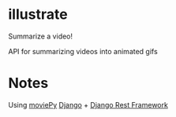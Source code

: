 # illustrate
Summarize a video!

API for summarizing videos into animated gifs

# Notes
Using [moviePy](http://zulko.github.io/moviepy)
[Django](https://www.djangoproject.com/) + [Django Rest Framework](http://www.django-rest-framework.org/)
